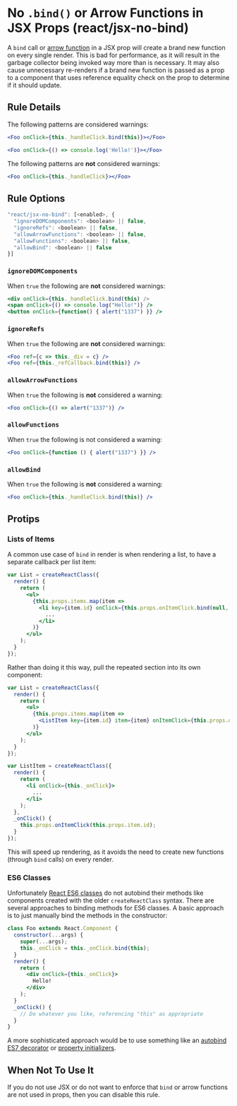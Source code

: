 # No `.bind()` or Arrow Functions in JSX Props (react/jsx-no-bind)

A `bind` call or [arrow function](https://developer.mozilla.org/en-US/docs/Web/JavaScript/Reference/Functions/Arrow_functions) in a JSX prop will create a brand new function on every single render. This is bad for performance, as it will result in the garbage collector being invoked way more than is necessary. It may also cause unnecessary re-renders if a brand new function is passed as a prop to a component that uses reference equality check on the prop to determine if it should update.

## Rule Details

The following patterns are considered warnings:

```jsx
<Foo onClick={this._handleClick.bind(this)}></Foo>
```
```jsx
<Foo onClick={() => console.log('Hello!')}></Foo>
```

The following patterns are **not** considered warnings:
```jsx
<Foo onClick={this._handleClick}></Foo>
```

## Rule Options

```js
"react/jsx-no-bind": [<enabled>, {
  "ignoreDOMComponents": <boolean> || false,
  "ignoreRefs": <boolean> || false,
  "allowArrowFunctions": <boolean> || false,
  "allowFunctions": <boolean> || false,
  "allowBind": <boolean> || false
}]
```

### `ignoreDOMComponents`

When `true` the following are **not** considered warnings:

```jsx
<div onClick={this._handleClick.bind(this) />
<span onClick={() => console.log("Hello!")} />
<button onClick={function() { alert("1337") }} />
```

### `ignoreRefs`

When `true` the following are **not** considered warnings:

```jsx
<Foo ref={c => this._div = c} />
<Foo ref={this._refCallback.bind(this)} />
```

### `allowArrowFunctions`

When `true` the following is **not** considered a warning:

```jsx
<Foo onClick={() => alert("1337")} />
```

### `allowFunctions`

When `true` the following is not considered a warning:

```jsx
<Foo onClick={function () { alert("1337") }} />
```

### `allowBind`

When `true` the following is **not** considered a warning:

```jsx
<Foo onClick={this._handleClick.bind(this)} />
```

## Protips

### Lists of Items

A common use case of `bind` in render is when rendering a list, to have a separate callback per list item:

```jsx
var List = createReactClass({
  render() {
    return (
      <ul>
        {this.props.items.map(item =>
          <li key={item.id} onClick={this.props.onItemClick.bind(null, item.id)}>
            ...
          </li>
        )}
      </ul>
    );
  }
});
```

Rather than doing it this way, pull the repeated section into its own component:

```jsx
var List = createReactClass({
  render() {
    return (
      <ul>
        {this.props.items.map(item =>
          <ListItem key={item.id} item={item} onItemClick={this.props.onItemClick} />
        )}
      </ul>
    );
  }
});

var ListItem = createReactClass({
  render() {
    return (
      <li onClick={this._onClick}>
        ...
      </li>
    );
  },
  _onClick() {
    this.props.onItemClick(this.props.item.id);
  }
});
```

This will speed up rendering, as it avoids the need to create new functions (through `bind` calls) on every render.

### ES6 Classes

Unfortunately [React ES6 classes](https://facebook.github.io/react/blog/2015/01/27/react-v0.13.0-beta-1.html#es6-classes) do not autobind their methods like components created with the older `createReactClass` syntax. There are several approaches to binding methods for ES6 classes. A basic approach is to just manually bind the methods in the constructor:

```jsx
class Foo extends React.Component {
  constructor(...args) {
    super(...args);
    this._onClick = this._onClick.bind(this);
  }
  render() {
    return (
      <div onClick={this._onClick}>
        Hello!
      </div>
    );
  }
  _onClick() {
    // Do whatever you like, referencing "this" as appropriate
  }
}
```

A more sophisticated approach would be to use something like an [autobind ES7 decorator](https://www.npmjs.com/package/core-decorators#autobind) or [property initializers](https://facebook.github.io/react/blog/2015/01/27/react-v0.13.0-beta-1.html#autobinding).

## When Not To Use It

If you do not use JSX or do not want to enforce that `bind` or arrow functions are not used in props, then you can disable this rule.
